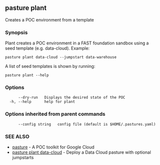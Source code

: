 ## pasture plant

Creates a POC environment from a template

### Synopsis

Plant creates a POC environment in a FAST foundation sandbox using
a seed template (e.g. data-cloud). Example:
	
	pasture plant data-cloud --jumpstart data-warehouse
	
A list of seed templates is shown by running:
	
	pasture plant --help

### Options

```
      --dry-run   Displays the desired state of the POC
  -h, --help      help for plant
```

### Options inherited from parent commands

```
      --config string   config file (default is $HOME/.pastures.yaml)
```

### SEE ALSO

* [pasture](pasture.md)	 - A POC toolkit for Google Cloud
* [pasture plant data-cloud](pasture_plant_data-cloud.md)	 - Deploy a Data Cloud pasture with optional jumpstarts
